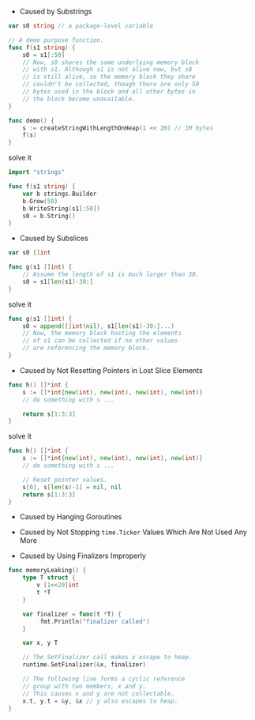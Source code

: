 - Caused by Substrings

```go
var s0 string // a package-level variable

// A demo purpose function.
func f(s1 string) {
	s0 = s1[:50]
	// Now, s0 shares the same underlying memory block
	// with s1. Although s1 is not alive now, but s0
	// is still alive, so the memory block they share
	// couldn't be collected, though there are only 50
	// bytes used in the block and all other bytes in
	// the block become unavailable.
}

func demo() {
	s := createStringWithLengthOnHeap(1 << 20) // 1M bytes
	f(s)
}
```

solve it 
```go
import "strings"

func f(s1 string) {
	var b strings.Builder
	b.Grow(50)
	b.WriteString(s1[:50])
	s0 = b.String()
}
```

- Caused by Subslices

```go
var s0 []int

func g(s1 []int) {
	// Assume the length of s1 is much larger than 30.
	s0 = s1[len(s1)-30:]
}
```

solve it

```go
func g(s1 []int) {
	s0 = append([]int(nil), s1[len(s1)-30:]...)
	// Now, the memory block hosting the elements
	// of s1 can be collected if no other values
	// are referencing the memory block.
}
```

- Caused by Not Resetting Pointers in Lost Slice Elements

```go
func h() []*int {
	s := []*int{new(int), new(int), new(int), new(int)}
	// do something with s ...

	return s[1:3:3]
}
```

solve it

```go
func h() []*int {
	s := []*int{new(int), new(int), new(int), new(int)}
	// do something with s ...

	// Reset pointer values.
	s[0], s[len(s)-1] = nil, nil
	return s[1:3:3]
}
```

- Caused by Hanging Goroutines

- Caused by Not Stopping `time.Ticker` Values Which Are Not Used Any More

- Caused by Using Finalizers Improperly

```go
func memoryLeaking() {
	type T struct {
		v [1<<20]int
		t *T
	}

	var finalizer = func(t *T) {
		 fmt.Println("finalizer called")
	}

	var x, y T

	// The SetFinalizer call makes x escape to heap.
	runtime.SetFinalizer(&x, finalizer)

	// The following line forms a cyclic reference
	// group with two members, x and y.
	// This causes x and y are not collectable.
	x.t, y.t = &y, &x // y also escapes to heap.
}
```





